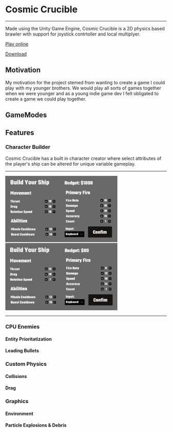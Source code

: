 # Cosmic Crucible

<hr/>

Made using the Unity Game Engine, Cosmic Crucible is a 2D physics based brawler with support for joystick contrtoller and local multiplyer.

[Play online](https://simmer.io/@reedoover/cosmic-crucible)

[Download](https://reedoover.itch.io/cosmic-crucible)

## Motivation
My motivation for the project stemed from wanting to create a game I could play with my younger brothers. We would play all sorts of games together when we were younger and as a young indie game dev I felt obligated to create a game we could play together.

## GameModes

## Features

### Character Builder
Cosmic Crucible has a built in character creator where select attributes of the player's ship can be altered for unique variable gameplay.
<hr/>
<img src="https://raw.githubusercontent.com/reedbryan/CosmicCrucible/main/Assets/Sprites/UI/ReadmeScreenShots/PlayerBuilder2.png" width="350"> 
<img src="https://raw.githubusercontent.com/reedbryan/CosmicCrucible/main/Assets/Sprites/UI/ReadmeScreenShots/PlayerBuilder1.png" width="350">
<hr/>

### CPU Enemies
#### Entity Prioritatization
#### Leading Bullets

### Custom Physics
#### Collisions
#### Drag

### Graphics
#### Environment
#### Particle Explosions & Debris